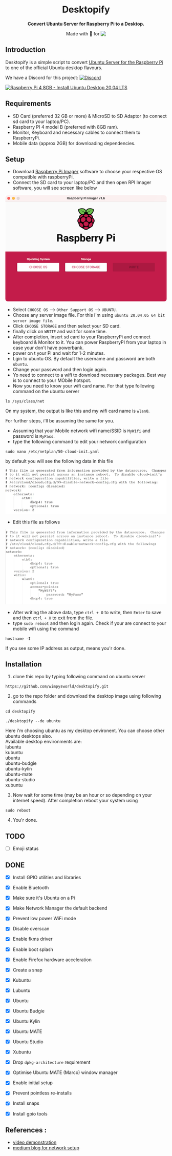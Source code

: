 <h1 align="center">
<!--   <img src=".github/logo.png" alt="Quickemu" /> -->
  <br />
  Desktopify
</h1>

<p align="center"><b>Convert Ubuntu Server for Raspberry Pi to a Desktop.</b></p>
<!-- <div align="center"><img src=".github/screenshot.png" alt="Quickemu Screenshot" /></div> -->
<p align="center">Made with 💝 for <img src=".github/ubuntu.png" align="top" width="18" /></p>

## Introduction

Desktopify is a simple script to convert
[Ubuntu Server for the Raspberry Pi](https://ubuntu.com/download/raspberry-pi)
to one of the official Ubuntu desktop flavours.

We have a Discord for this project: [![Discord](https://img.shields.io/discord/712850672223125565?color=0C306A&label=WimpysWorld%20Discord&logo=Discord&logoColor=ffffff&style=flat-square)](https://discord.gg/hy7uZfX)

[![Raspberry Pi 4 8GB - Install Ubuntu Desktop 20.04 LTS](https://img.youtube.com/vi/umtZuUJOU38/0.jpg)](https://www.youtube.com/watch?v=umtZuUJOU38)
## Requirements    
  * SD Card (preferred 32 GB or more) & MicroSD to SD Adaptor (to connect sd card to your laptop/PC).
  * Raspberry PI 4 model B (preferred with 8GB ram).
  * Monitor, Keyboard and necessary cables to connect them to RaspberryPi.
  * Mobile data (approx 2GB) for downloading dependencies.
  

## Setup

  * Download [Raspberry Pi Imager](https://www.raspberrypi.com/software/) software to choose your respective OS compatible with raspberryPi.
  * Connect the SD card to your laptop/PC and then open RPI Imager software, you will see screen like below    
    
![RPI IMAGER ACREEN](.github/rpi_screen.png)    
  * Select `CHOOSE OS` --> `Other Support OS` --> `UBUNTU`.    
  * Choose any server image file. For this i'm using `ubuntu 20.04.05 64 bit server image file`.    
  * Click `CHOOSE STORAGE` and then select your SD card.
  * finally click on `WRITE` and wait for some time.
  * After completion, insert sd card to your RaspberryPi and connect keyboard & Monitor to it. You can power RaspberryPI from your laptop in case your don't have powerbank.    
  * power on t your PI and wait for 1-2 minutes.
  * Lgin to ubuntu OS. By default the username and password are both `ubuntu`.    
  * Change your password and then login again.
  * Yo need to connect to a wifi to download necessary packages. Best way is to connect to your MObile hotspot.
  * Now you need to know your wifi card name. For that type following command on the ubuntu server    

  ``` 
  ls /sys/class/net
  ```  
  On my system, the output is like this and my wifi card name is `wlan0`.    

  For further steps, i'll be assuming the same for you.    
  * Assuming that your Mobile network wifi name/SSID is `MyWifi` and password is `MyPass`.   
  * type the following command to edit your network configuration    
  ``` 
  sudo nano /etc/netplan/50-cloud-init.yaml
  ```
  by default you will see the following data in this file    

  ![default network configuration](.github/default_net_config.png)    
  * Edit this file as follows  
    
  ![new network configuration](.github/final_net_config.png)    

  * After writing the above data, type `ctrl + O` to write, then `Enter` to save and then `ctrl + X` to exit from the file.    
  * type `sudo reboot` and then login again. Check if your are connect to your mobile wifi using the command    
  ```
  hostname -I
  ```  
  If you see some IP address as output, means you'r done.    
  
  <!-- * Boot the Ubuntu Server SDHC on a Raspberry Pi 2, 3 or 4.
  * Login to the Raspberry Pi; username `ubuntu` and password `ubuntu`
      * You will be prompted to change the password
  * Clone the project
    * `git clone https://github.com/wimpysworld/desktopify.git`
  * Change your current directory to desktopify directory
    * `cd desktopify`
  * Convert the server to a desktop
    * `sudo ./desktopify --de ubuntu-mate` -->

## Installation    
  1. clone this repo by typing following command on ubuntu server    
  ``` 
  https://github.com/wimpysworld/desktopify.git
  ```     
  2. go to the repo folder and download the desktop image using following commands    

  ``` 
  cd desktopify
  ``` 

  ```
  ./desktopify --de ubuntu
  ``` 

  Here i'm choosing ubuntu as my desktop environent. You can choose other ubuntu desktops also.    
  Available desktop environments are:    
    lubuntu    
    kubuntu    
    ubuntu    
    ubuntu-budgie    
    ubuntu-kylin    
    ubuntu-mate    
    ubuntu-studio    
    xubuntu    

  3. Now wait for some time (may be an hour or so depending on your internet speed). After completion reboot your system using    
  ``` 
  sudo reboot
  ``` 
  4. You'r done.


## TODO

- [ ] Emoji status

## DONE

- [x] Install GPIO utilities and libraries
- [x] Enable Bluetooth
- [x] Make sure it's Ubuntu on a Pi
- [x] Make Network Manager the default backend
- [x] Prevent low power WiFi mode
- [x] Disable overscan
- [x] Enable fkms driver
- [x] Enable boot splash
- [x] Enable Firefox hardware acceleration
- [x] Create a snap
- [x] Kubuntu
- [x] Lubuntu
- [x] Ubuntu
- [x] Ubuntu Budgie
- [x] Ubuntu Kylin
- [x] Ubuntu MATE
- [x] Ubuntu Studio
- [x] Xubuntu
- [x] Drop `dpkg-architecture` requirement
- [x] Optimise Ubuntu MATE (Marco) window manager
- [x] Enable initial setup
- [x] Prevent pointless re-installs
- [x] Install snaps
- [x] Install gpio tools     


## References :    
  * [video demonstration](https://www.youtube.com/watch?v=umtZuUJOU38)    
  * [medium blog for network setup](https://huobur.medium.com/how-to-setup-wifi-on-raspberry-pi-4-with-ubuntu-20-04-lts-64-bit-arm-server-ceb02303e49b)    

